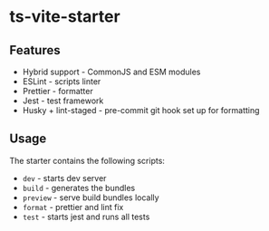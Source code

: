 # ts-vite-starter

## Features

- Hybrid support - CommonJS and ESM modules
- ESLint - scripts linter
- Prettier - formatter
- Jest - test framework
- Husky + lint-staged - pre-commit git hook set up for formatting

## Usage

The starter contains the following scripts:

- `dev` - starts dev server
- `build` - generates the bundles
- `preview` - serve build bundles locally
- `format` - prettier and lint fix
- `test` - starts jest and runs all tests
